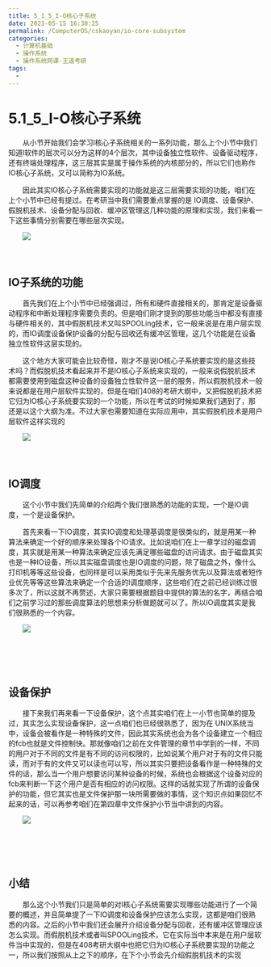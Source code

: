 ```yaml
---
title: 5_1_5_I-O核心子系统
date: 2023-05-15 16:30:25
permalink: /ComputerOS/cskaoyan/io-core-subsystem
categories:
  - 计算机基础
  - 操作系统
  - 操作系统网课-王道考研
tags:
  - 
---
```

# 5.1_5_I-O核心子系统

　　‍从小节开始我们会学习l核心子系统相关的一系列功能，‍‍那么上个小节中我们知道l软件的层次可以分为这样的4个层次，其中设备独立性软件、‍‍设备驱动程序，还有终端处理程序，这三层其实是属于操作系统的内核部分的，‍‍所以它们也称作IO核心子系统，又可以简称为IO系统。‍‍
<!-- more -->
　　因此其实lO核心子系统需要实现的功能就是这三层需要实现的功能，咱们在上个小节中已经有‍‍提过。‍‍在考研当中我们需要重点掌握的是 IO调度、设备保护、假脱机技术、‍‍设备分配与回收、缓冲区管理这几种功能的原理和实现，我们来看一下这些事情分别需要在哪些层次实现。‍‍

　　![](https://image.peterjxl.com/blog/image-20221011195936-oj6jgiv.png)

　　‍

## IO子系统的功能

　　首先我们在上个小节中已经强调过，所有和硬件直接相关的，那肯定是设备驱动程序和中断处理程序需要负责的。‍‍但是咱们刚才提到的那些功能当中都没有直接与硬件相关的，‍‍其中假脱机技术又叫SPOOLing技术，它一般来说是在用户层实现的，‍‍而IO调度设备保护设备的分配与回收还有缓冲区管理，这几个功能是在设备独立性软件这层实现的。‍‍

　　这个地方大家可能会比较奇怪，刚才不是说lO核心子系统要实现的是这些技术吗？‍‍而假脱机技术看起来并不是lO核心子系统来实现的，一般来说假脱机技术都需要使用到磁盘这种设备的‍‍设备独立性软件这一层的服务，所以假脱机技术一般来说都是在用户层软件实现的，但是在咱们408的考研大纲中，又把假脱机技术‍‍把它归为lO核心子系统要实现的一个功能，所以在考试的时候如果我们遇到了，那还是以这个大纲为准。‍‍不过大家也需要知道在实际应用中，其实假脱机技术是用户层软件这样实现的

　　![](https://image.peterjxl.com/blog/image-20221011200052-imqjdbn.png)

　　‍

## lO调度

　　这个小节中我们先简单的介绍两个我们很熟悉的功能的实现，一个是lO调度，一个是设备保护。

　　首先来看一下IO调度，其实IO调度和‍‍处理基调度是很类似的，就是用某一种算法来确定一个好的顺序来处理各个IO请求。‍‍比如说咱们在上一章学过的磁盘调度，其实就是用某一种算法来确定应该先满足哪些磁盘的访问请求。‍‍由于磁盘其实也是一种IO设备，所以其实磁盘调度也是IO调度的问题，‍‍除了磁盘之外，像什么打印机等等这些设备，也同样是可以采用类似于先来先服务优先以及算法或者短作业优先等等这些算法来确定一个‍‍合适的l调度顺序，这些咱们在之前已经训练过很多次了，所以这就不再赘述，大家只需要根据题目中提供的算法的名字，再结合咱们之前学习过的那些调‍‍度算法的思想来分析做题就可以了。‍‍所以lO调度其实是我们很熟悉的一个内容。‍‍

　　![](https://image.peterjxl.com/blog/image-20221011200153-apay6p4.png)

　　‍

　　‍

## 设备保护

　　接下来我们再来看一下设备保护，‍‍这个点其实咱们在上一小节也简单的提及过，‍‍其实怎么实现设备保护，这一点咱们也已经很熟悉了，因为在 UNIX系统当中，设备会被看作是一种特殊的文件，‍‍因此其实系统也会为各个设备建立一个相应的fcb也就是文件控制快。‍‍那就像咱们之前在文件管理的章节中学到的一样，‍‍不同的用户对于不同的文件是有不同的访问权限的，比如说某个用户对于有的文件只能读，而对于有的文件又可以读也可以写，‍‍所以其实只要把设备看作是一种特殊的文件的话，那么当一个用户想要访问某种设备的时候，‍‍系统也会根据这个设备对应的fcb来判断一下这个用户是否有相应的访问权限。‍‍这样的话就实现了所谓的设备保护的功能，但它其实也是‍‍文件保护那一块所需要做的事情，这个知识点如果回忆不起来的话，可以再参考咱们在第四章中文件保护小节当中讲到的内容。‍‍

　　![](https://image.peterjxl.com/blog/image-20221011200257-kq6b0yc.png)

　　‍

　　‍

## 小结

　　那么这个小节我们只是简单的对l核心子系统需要实现哪些功能进行了一个简要的概述，‍‍并且简单提了一下lO调度和设备保护应该怎么实现，这都是咱们很熟悉的内容。‍‍之后的小节中我们还会展开介绍设备分配与回收，还有缓冲区管理应该怎么实现。‍‍而假脱机技术或者叫SPOOLing技术，它在实际当中本来是在用户层软件当中实现的，但是在408考研大纲中也把它归为lO核心子系统要‍‍实现的功能之一，所以我们按照从上之下的顺序，在下个小节会先介绍假脱机技术的实现
